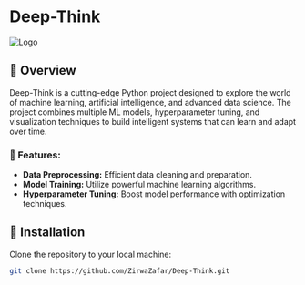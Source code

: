 
# Deep-Think

![Logo](https://your-image-link.com/logo.png)

## 🚀 Overview
Deep-Think is a cutting-edge Python project designed to explore the world of machine learning, artificial intelligence, and advanced data science. The project combines multiple ML models, hyperparameter tuning, and visualization techniques to build intelligent systems that can learn and adapt over time.

### 🔧 Features:
- **Data Preprocessing:** Efficient data cleaning and preparation.
- **Model Training:** Utilize powerful machine learning algorithms.
- **Hyperparameter Tuning:** Boost model performance with optimization techniques.

## 📁 Installation
Clone the repository to your local machine:
```bash
git clone https://github.com/ZirwaZafar/Deep-Think.git

